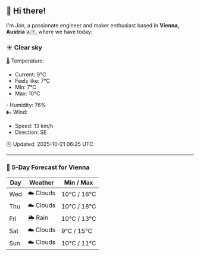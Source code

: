 ## 👋 Hi there!

I'm Jon, a passionate engineer and maker enthusiast based in **Vienna, Austria** 🇦🇹, where we have today:

### ☀️ Clear sky 

🌡️ Temperature: 
* Current: 9°C
* Feels like: 7°C
* Min: 7°C 
* Max: 10°C  

💧 Humidity: 76%  
🌬️ Wind: 
* Speed: 13 km/h 
* Direction: SE  

🕒 Updated: 2025-10-21 06:25 UTC

---

### 📅 5-Day Forecast for Vienna

| Day | Weather | Min / Max |
|-----|---------|------------|
| Wed | ☁️ Clouds | 10°C / 16°C |
| Thu | ☁️ Clouds | 10°C / 18°C |
| Fri | 🌦️ Rain | 10°C / 13°C |
| Sat | ☁️ Clouds | 9°C / 15°C |
| Sun | ☁️ Clouds | 10°C / 11°C |
